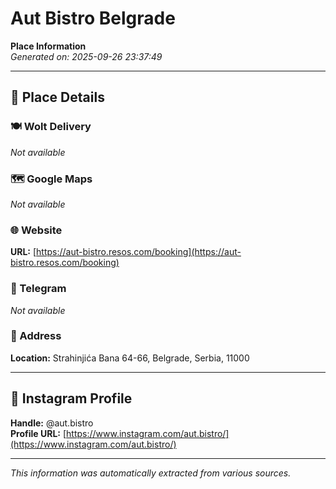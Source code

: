 # Aut Bistro Belgrade

**Place Information**  
*Generated on: 2025-09-26 23:37:49*

---

## 📍 Place Details

### 🍽️ Wolt Delivery
*Not available*

### 🗺️ Google Maps
*Not available*

### 🌐 Website
**URL:** [https://aut-bistro.resos.com/booking](https://aut-bistro.resos.com/booking)

### 📱 Telegram
*Not available*

### 📍 Address
**Location:** Strahinjića Bana 64-66, Belgrade, Serbia, 11000

---

## 🔗 Instagram Profile

**Handle:** @aut.bistro  
**Profile URL:** [https://www.instagram.com/aut.bistro/](https://www.instagram.com/aut.bistro/)

---

*This information was automatically extracted from various sources.*
